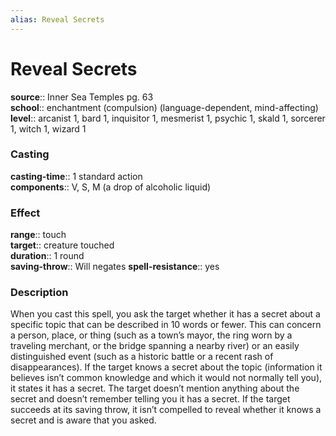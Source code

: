 ```yaml
---
alias: Reveal Secrets
---
```


# Reveal Secrets 

**source**:: Inner Sea Temples pg. 63  
**school**:: enchantment (compulsion) (language-dependent, mind-affecting)
**level**:: arcanist 1, bard 1, inquisitor 1, mesmerist 1, psychic 1, skald 1, sorcerer 1, witch 1, wizard 1

### Casting 

**casting-time**:: 1 standard action  
**components**:: V, S, M (a drop of alcoholic liquid)

### Effect 

**range**:: touch  
**target**:: creature touched  
**duration**:: 1 round  
**saving-throw**:: Will negates
**spell-resistance**:: yes

### Description 

When you cast this spell, you ask the target whether it has a secret about a specific topic that can be described in 10 words or fewer. This can concern a person, place, or thing (such as a town’s mayor, the ring worn by a traveling merchant, or the bridge spanning a nearby river) or an easily distinguished event (such as a historic battle or a recent rash of disappearances). If the target knows a secret about the topic (information it believes isn’t common knowledge and which it would not normally tell you), it states it has a secret. The target doesn’t mention anything about the secret and doesn’t remember telling you it has a secret. If the target succeeds at its saving throw, it isn’t compelled to reveal whether it knows a secret and is aware that you asked.
